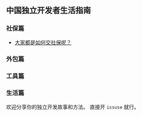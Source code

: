 ## 中国独立开发者生活指南

### 社保篇

- [大家都是如何交社保呢？](https://github.com/martinageradams/chinese-independent-developer-tips/issues/1)

### 外包篇

### 工具篇

### 生活篇

欢迎分享你的独立开发故事和方法。
直接开 `issuse` 就行。 

